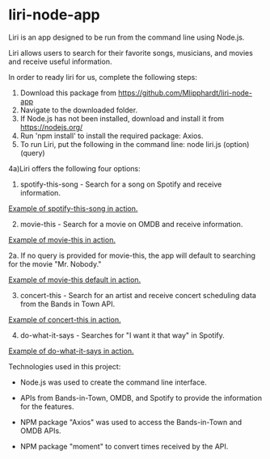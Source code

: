 # liri-node-app

Liri is an app designed to be run from the command line using Node.js.

Liri allows users to search for their favorite songs, musicians, and movies and receive useful information.

In order to ready liri for us, complete the following steps: 
1. Download this package from https://github.com/Mlipphardt/liri-node-app
2. Navigate to the downloaded folder.
3. If Node.js has not been installed, download and install it from 
   https://nodejs.org/
3. Run 'npm install' to install the required package: Axios.
4. To run Liri, put the following in the command line:
    node liri.js (option) (query)

4a)Liri offers the following four options:
1. spotify-this-song - Search for a song on Spotify and receive information.

[Example of spotify-this-song in action.](./demo-images/spotify-this-song-preview.png)

2. movie-this - Search for a movie on OMDB and receive information.

[Example of movie-this in action.](./demo-images/movie-this-preview.png)

2a. If no query is provided for movie-this, the app will default to searching for the movie "Mr. Nobody."

[Example of movie-this default in action.](./demo-images/movie-this-default-preview.png)


3. concert-this - Search for an artist and receive concert scheduling data from 
   the Bands in Town API.

[Example of concert-this in action.](./demo-images/concert-this-preview.png)

4. do-what-it-says - Searches for "I want it that way" in Spotify.

[Example of do-what-it-says in action.](./demo-images/do-what-it-says-preview.png)

Technologies used in this project:

- Node.js was used to create the command line interface.

- APIs from Bands-in-Town, OMDB, and Spotify to provide the information for the features.

- NPM package "Axios" was used to access the Bands-in-Town and OMDB APIs.

- NPM package "moment" to convert times received by the API.

